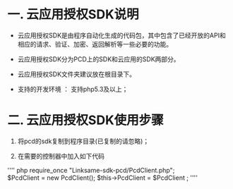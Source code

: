 # 一.  云应用授权SDK说明

  * 云应用授权SDK是由程序自动化生成的代码包，其中包含了已经开放的API和相应的请求、验证、加密、返回解析等一些必要的功能。

  * 云应用授权SDK分为PCD上的SDK和云应用的SDK两部分。

  * 云应用授权SDK文件夹建议放在根目录下。

  * 支持的开发环境 ： 支持php5.3及以上；

# 二.  云应用授权SDK使用步骤

  1. 将pcd的sdk复制到程序目录(已复制的请忽略)；
 
  2. 在需要的控制器中加入如下代码

'''' php
       require_once "Linksame-sdk-pcd/PcdClient.php";	
      $PcdClient = new PcdClient();
      $this->PcdClient = $PcdClient ;
''''